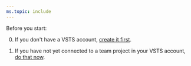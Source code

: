 ```yaml
---
ms.topic: include
---
```


Before you start:

0. If you don't have a VSTS account, [create it first](../../organizations/accounts/create-organization-msa-or-work-student.md).

0. If you have not yet connected to a team project in your VSTS account, [do that now](../../user-guide/connect-team-projects.md).